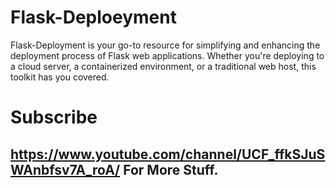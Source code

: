 # Flask-Deploeyment
Flask-Deployment is your go-to resource for simplifying and enhancing the deployment process of Flask web applications. Whether you're deploying to a cloud server, a containerized environment, or a traditional web host, this toolkit has you covered.

# Subscribe
## https://www.youtube.com/channel/UCF_ffkSJuSWAnbfsv7A_roA/ For More Stuff.
